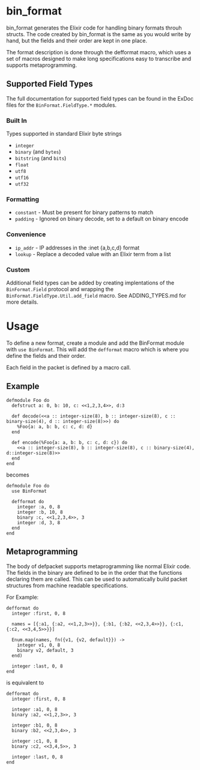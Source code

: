 bin_format
=========

bin_format generates the Elixir code for handling binary formats throuh
structs. The code created by bin_format is the same as you would write by hand,
but the fields and their order are kept in one place.

The format description is done through the defformat macro, which uses a set of
macros designed to make long specifications easy to transcribe and supports
metaprogramming.

## Supported Field Types
The full documentation for supported field types can be found in the ExDoc
files for the `BinFormat.FieldType.*` modules.

### Built In
Types supported in standard Elixir byte strings

* `integer`
* `binary` (and `bytes`)
* `bitstring` (and `bits`)
* `float`
* `utf8`
* `utf16`
* `utf32`

### Formatting
* `constant` - Must be present for binary patterns to match
* `padding` - Ignored on binary decode, set to a default on binary encode

### Convenience
* `ip_addr` - IP addresses in the :inet {a,b,c,d} format
* `lookup` - Replace a decoded value with an Elixir term from a list

### Custom
Additional field types can be added by creating implentations
of the `BinFormat.Field` protocol and wrapping the 
`BinFormat.FieldType.Util.add_field` macro. See ADDING_TYPES.md for more
details.

# Usage

To define a new format, create a module and add the BinFormat module with 
`use BinFormat`. This will add the `defformat` macro which is where you define
the fields and their order.

Each field in the packet is defined by a macro call.

## Example
```
defmodule Foo do
  defstruct a: 0, b: 10, c: <<1,2,3,4>>, d:3

  def decode(<<a :: integer-size(8), b :: integer-size(8), c :: binary-size(4), d :: integer-size(8)>>) do
    %Foo{a: a, b: b, c: c, d: d}
  end

  def encode(%Foo{a: a, b: b, c: c, d: c}) do
    <<a :: integer-size(8), b :: integer-size(8), c :: binary-size(4), d::integer-size(8)>>
  end
end
```

becomes

```
defmodule Foo do
  use BinFormat

  defformat do
    integer :a, 0, 8
    integer :b, 10, 8
    binary :c, <<1,2,3,4>>, 3
    integer :d, 3, 8
  end
end
```

## Metaprogramming
The body of defpacket supports metaprogramming like normal Elixir code.
The fields in the binary are defined to be in the order that the functions
declaring them are called. This can be used to automatically build packet
structures from machine readable specifications.

For Example:
```
defformat do
  integer :first, 0, 8

  names = [{:a1, {:a2, <<1,2,3>>}}, {:b1, {:b2, <<2,3,4>>}}, {:c1, {:c2, <<3,4,5>>}}]

  Enum.map(names, fn({v1, {v2, default}}) ->
    integer v1, 0, 8
    binary v2, default, 3
  end)

  integer :last, 0, 8
end
```

is equivalent to

```
defformat do
  integer :first, 0, 8

  integer :a1, 0, 8
  binary :a2, <<1,2,3>>, 3

  integer :b1, 0, 8
  binary :b2, <<2,3,4>>, 3

  integer :c1, 0, 8
  binary :c2, <<3,4,5>>, 3

  integer :last, 0, 8
end
```

